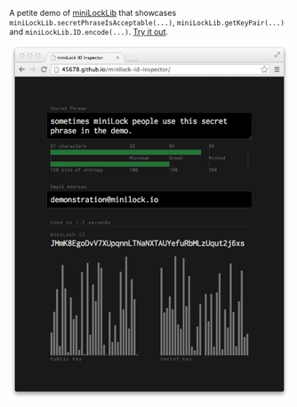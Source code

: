 A petite demo of [miniLockLib](https://github.com/45678/miniLockLib) that showcases `miniLockLib.secretPhraseIsAcceptable(...)`, `miniLockLib.getKeyPair(...)` and `miniLockLib.ID.encode(...)`. [Try it out](https://45678.github.io/minilock-id-inspector/).

[<img src="https://raw.githubusercontent.com/45678/minilock-id-inspector/gh-pages/screenshot.png">](https://45678.github.io/minilock-id-inspector/)
